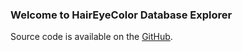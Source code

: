 ### Welcome to HairEyeColor Database Explorer

Source code is available on the [GitHub](https://github.com/abidsplanet/Developing-Data-Products).
